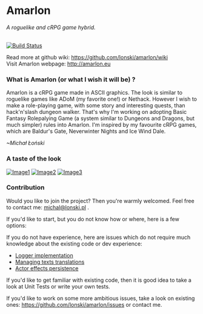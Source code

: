 # Amarlon</h2>
<i>A roguelike and cRPG game hybrid.</i><br/><br/>

[![Build Status](https://travis-ci.org/lonski/amarlon.svg?branch=master)](https://travis-ci.org/lonski/amarlon)

Read more at github wiki: https://github.com/lonski/amarlon/wiki<br/>
Visit Amarlon webpage: http://amarlon.eu

### What is Amarlon (or what I wish it will be) ?

Amarlon is a cRPG game made in ASCII graphics. The look is similar to roguelike games like ADoM (my favorite one!) or Nethack. However I wish to make a role-playing game, with some story and interesting quests, than hack'n'slash dungeon walker. That's why I'm working on adopting Basic Fantasy Rolepalying Game (a system similar to Dungeons and Dragons, but much simpler) rules into Amarlon. I'm inspired by my favourite cRPG games, which are Baldur's Gate, Neverwinter Nights and Ice Wind Dale.

*~Michał Łoński*

### A taste of the look

[![Image1](http://amarlon.eu/gallery_img/mini/amarlon1.png)](http://amarlon.eu/gallery_img/amarlon1.png)
[![Image2](http://amarlon.eu/gallery_img/mini/amarlon2.png)](http://amarlon.eu/gallery_img/amarlon2.png)
[![Image3](http://amarlon.eu/gallery_img/mini/insp_item.png)](http://amarlon.eu/gallery_img/insp_item.png)

### Contribution

Would you like to join the project? Then you're warmly welcomed. Feel free to contact me: michal@lonski.pl .

If you'd like to start, but you do not know how or where, here is a few options:

If you do not have experience, here are issues which do not require much knowledge about the existing code or dev experience:

* [Logger implementation](https://github.com/lonski/amarlon/issues/89)
* [Managing texts translations](https://github.com/lonski/amarlon/issues/77)
* [Actor effects persistence](https://github.com/lonski/amarlon/issues/94)

If you'd like to get familiar with existing code, then it is good idea to take a look at Unit Tests or write your own tests.

If you'd like to work on some more ambitious issues, take a look on existing ones: https://github.com/lonski/amarlon/issues or contact me.
